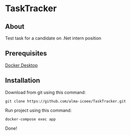 ﻿# TaskTracker

## About

Test task for a candidate on .Net intern position

## Prerequisites

[Docker Desktop](https://www.docker.com/products/docker-desktop/)

## Installation

Download from git using this command:

```
git clone https://github.com/alma-iceee/TaskTracker.git
```

Run project using this command:

```
docker-compose exec app
```

Done!